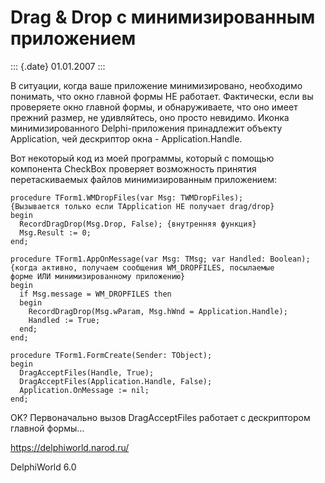 Drag & Drop с минимизированным приложением
==========================================

::: {.date}
01.01.2007
:::

В ситуации, когда ваше приложение минимизировано, необходимо понимать,
что окно главной формы НЕ работает. Фактически, если вы проверяете окно
главной формы, и обнаруживаете, что оно имеет прежний размер, не
удивляйтесь, оно просто невидимо. Иконка минимизированного
Delphi-приложения принадлежит объекту Application, чей дескриптор окна -
Application.Handle.

Вот некоторый код из моей программы, который с помощью компонента
CheckBox проверяет возможность принятия перетаскиваемых файлов
минимизированным приложением:

    procedure TForm1.WMDropFiles(var Msg: TWMDropFiles);
    {Вызывается только если TApplication НЕ получает drag/drop}
    begin
      RecordDragDrop(Msg.Drop, False); {внутренняя функция}
      Msg.Result := 0;
    end;
     
    procedure TForm1.AppOnMessage(var Msg: TMsg; var Handled: Boolean);
    {когда активно, получаем сообщения WM_DROPFILES, посылаемые
    форме ИЛИ минимизированному приложению}
    begin
      if Msg.message = WM_DROPFILES then
      begin
        RecordDragDrop(Msg.wParam, Msg.hWnd = Application.Handle);
        Handled := True;
      end;
    end;
     
    procedure TForm1.FormCreate(Sender: TObject);
    begin
      DragAcceptFiles(Handle, True);
      DragAcceptFiles(Application.Handle, False);
      Application.OnMessage := nil;
    end;

OK? Первоначально вызов DragAcceptFiles работает с дескриптором главной
формы\...

<https://delphiworld.narod.ru/>

DelphiWorld 6.0

 
